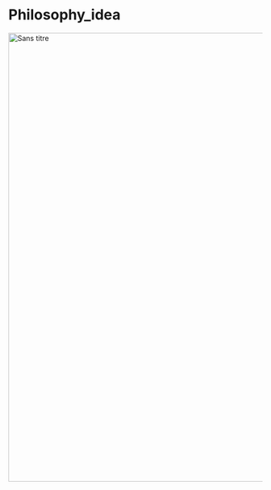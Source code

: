 # Philosophy_idea

<img width="891" alt="Sans titre" src="https://user-images.githubusercontent.com/49449000/146917848-9db708df-55cc-4968-9470-50a98ee6bfd1.png">
